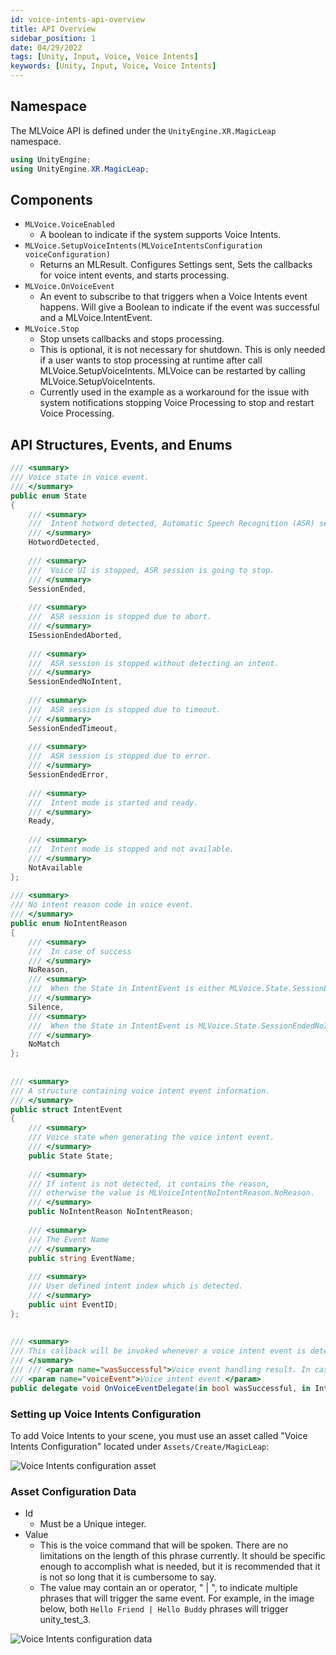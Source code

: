 ```yaml
---
id: voice-intents-api-overview
title: API Overview
sidebar_position: 1
date: 04/29/2022
tags: [Unity, Input, Voice, Voice Intents]
keywords: [Unity, Input, Voice, Voice Intents]
---
```


## Namespace

The MLVoice API is defined under the `UnityEngine.XR.MagicLeap` namespace.

``` csharp
using UnityEngine;
using UnityEngine.XR.MagicLeap;
```

## Components

- `MLVoice.VoiceEnabled`
  - A boolean to indicate if the system supports Voice Intents.
- `MLVoice.SetupVoiceIntents(MLVoiceIntentsConfiguration voiceConfiguration)`
  - Returns an MLResult. Configures Settings sent, Sets the callbacks for voice intent events, and starts processing.
- `MLVoice.OnVoiceEvent`
  - An event to subscribe to that triggers when a Voice Intents event happens. Will give a Boolean to indicate if the event was successful and a MLVoice.IntentEvent.
- `MLVoice.Stop`
  - Stop unsets callbacks and stops processing.
  - This is optional, it is not necessary for shutdown. This is only needed if a user wants to stop processing at runtime after call MLVoice.SetupVoiceIntents. MLVoice can be restarted by calling MLVoice.SetupVoiceIntents.
  - Currently used in the example as a workaround for the issue with system notifications stopping Voice Processing to stop and restart Voice Processing.

## API Structures, Events, and Enums

``` csharp
/// <summary>
/// Voice state in voice event.
/// </summary>
public enum State
{
    /// <summary>
    ///  Intent hotword detected, Automatic Speech Recognition (ASR) session is going to start.
    /// </summary>
    HotwordDetected,
 
    /// <summary>
    ///  Voice UI is stopped, ASR session is going to stop.
    /// </summary>
    SessionEnded,
 
    /// <summary>
    ///  ASR session is stopped due to abort.
    /// </summary>
    ISessionEndedAborted,
 
    /// <summary>
    ///  ASR session is stopped without detecting an intent.
    /// </summary>
    SessionEndedNoIntent,
 
    /// <summary>
    ///  ASR session is stopped due to timeout.
    /// </summary>
    SessionEndedTimeout,
 
    /// <summary>
    ///  ASR session is stopped due to error.
    /// </summary>
    SessionEndedError,
 
    /// <summary>
    ///  Intent mode is started and ready.
    /// </summary>
    Ready,
 
    /// <summary>
    ///  Intent mode is stopped and not available.
    /// </summary>
    NotAvailable
};
 
/// <summary>
/// No intent reason code in voice event.
/// </summary>
public enum NoIntentReason
{
    /// <summary>
    ///  In case of success
    /// </summary>
    NoReason,
    /// <summary>
    ///  When the State in IntentEvent is either MLVoice.State.SessionEndedTimeout or MLVoice.State.SessionEndedError.
    /// </summary>
    Silence,
    /// <summary>
    ///  When the State in IntentEvent is MLVoice.State.SessionEndedNoIntent.
    /// </summary>
    NoMatch
};
 
 
/// <summary>
/// A structure containing voice intent event information.
/// </summary>
public struct IntentEvent
{
    /// <summary>
    /// Voice state when generating the voice intent event.
    /// </summary>
    public State State;
 
    /// <summary>
    /// If intent is not detected, it contains the reason,
    /// otherwise the value is MLVoiceIntentNoIntentReason.NoReason.
    /// </summary>
    public NoIntentReason NoIntentReason;
 
    /// <summary>
    /// The Event Name
    /// </summary>
    public string EventName;
 
    /// <summary>
    /// User defined intent index which is detected.
    /// </summary>
    public uint EventID;
};
 
 
/// <summary>
/// This callback will be invoked whenever a voice intent event is detected.
/// </summary>
/// /// <param name="wasSuccessful">Voice event handling result. In case of false, voiceEvent member variables should be ignored. (voiceEvent.EventName will be NULL)</param>
/// <param name="voiceEvent">Voice intent event.</param>
public delegate void OnVoiceEventDelegate(in bool wasSuccessful, in IntentEvent voiceEvent);
```

### Setting up Voice Intents Configuration

To add Voice Intents to your scene, you must use an asset called "Voice Intents Configuration" located under `Assets/Create/MagicLeap`:

![Voice Intents configuration asset](/img/unity/input/voice-intents/voice-intents-configuration-asset.png)

### Asset Configuration Data

- Id
  - Must be a Unique integer.
- Value
  - This is the voice command that will be spoken. There are no limitations on the length of this phrase currently. It should be specific enough to accomplish what is needed, but it is recommended that it is not so long that it is cumbersome to say.
  - The value may contain an or operator, " | ", to indicate multiple phrases that will trigger the same event. For example, in the image below, both `Hello Friend | Hello Buddy` phrases will trigger unity_test_3.

![Voice Intents configuration data](/img/unity/input/voice-intents/voice-intents-configuration-data.png)

